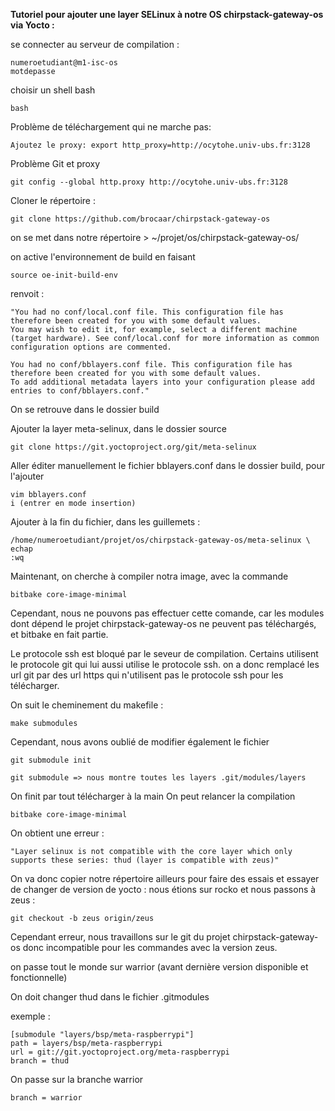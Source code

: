 __Tutoriel pour ajouter une layer SELinux à notre OS chirpstack-gateway-os via Yocto :__



se connecter au serveur de compilation : 

    numeroetudiant@m1-isc-os
    motdepasse

choisir un shell bash

    bash

Problème de téléchargement qui ne marche pas:

    Ajoutez le proxy: export http_proxy=http://ocytohe.univ-ubs.fr:3128

Problème Git et proxy

    git config --global http.proxy http://ocytohe.univ-ubs.fr:3128

Cloner le répertoire : 

    git clone https://github.com/brocaar/chirpstack-gateway-os





on se met dans notre répertoire > ~/projet/os/chirpstack-gateway-os/


on active l'environnement de build en faisant 
    
    source oe-init-build-env


renvoit : 

    "You had no conf/local.conf file. This configuration file has therefore been created for you with some default values.
    You may wish to edit it, for example, select a different machine (target hardware). See conf/local.conf for more information as common configuration options are commented.

    You had no conf/bblayers.conf file. This configuration file has therefore been created for you with some default values. 
    To add additional metadata layers into your configuration please add entries to conf/bblayers.conf."


On se retrouve dans le dossier build

Ajouter la layer meta-selinux, dans le dossier source

    git clone https://git.yoctoproject.org/git/meta-selinux

Aller éditer manuellement le fichier bblayers.conf dans le dossier build, pour l'ajouter

    vim bblayers.conf
    i (entrer en mode insertion)

Ajouter à la fin du fichier, dans les guillemets : 

    /home/numeroetudiant/projet/os/chirpstack-gateway-os/meta-selinux \
    echap
    :wq


Maintenant, on cherche à compiler notra image, avec la commande

    bitbake core-image-minimal

Cependant, nous ne pouvons pas effectuer cette comande, car les modules dont dépend le projet chirpstack-gateway-os ne peuvent pas téléchargés, et bitbake en fait partie.

Le protocole ssh est bloqué par le seveur de compilation. Certains utilisent le protocole git qui lui aussi utilise le protocole ssh.
on a donc remplacé les url git par des url https qui n'utilisent pas le protocole ssh pour les télécharger.

On suit le cheminement du makefile : 

    make submodules

Cependant, nous avons oublié de modifier également le fichier 

    git submodule init

    git submodule => nous montre toutes les layers .git/modules/layers

On finit par tout télécharger à la main
On peut relancer la compilation

    bitbake core-image-minimal

On obtient une erreur : 

    "Layer selinux is not compatible with the core layer which only supports these series: thud (layer is compatible with zeus)"

On va donc copier notre répertoire ailleurs pour faire des essais et essayer de changer de version de yocto : nous étions sur rocko et nous passons à zeus : 

    git checkout -b zeus origin/zeus

Cependant erreur, nous travaillons sur le git du projet chirpstack-gateway-os donc incompatible pour les commandes avec la version zeus.


on passe tout le monde sur warrior (avant dernière version disponible et fonctionnelle)

On doit changer thud dans le fichier .gitmodules

exemple : 

    [submodule "layers/bsp/meta-raspberrypi"]
	path = layers/bsp/meta-raspberrypi
	url = git://git.yoctoproject.org/meta-raspberrypi
	branch = thud

On passe sur la branche warrior

    branch = warrior


